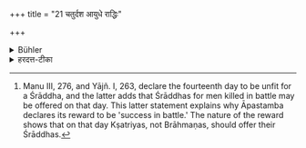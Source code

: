 +++
title = "21 चतुर्दश आयुधे राद्धिः"

+++

<details><summary>Bühler</summary>

21. (If he performs it) on the fourteenth day (its reward is) success in battle. [^9] 


[^9]:  Manu III, 276, and Yājñ. I, 263, declare the fourteenth day to be unfit for a Śrāddha, and the latter adds that Śrāddhas for men killed in battle may be offered on that day. This latter statement explains why Āpastamba declares its reward to be 'success in battle.' The nature of the reward shows that on that day Kṣatriyas, not Brāhmaṇas, should offer their Śrāddhas.
</details>

<details><summary>हरदत्त-टीका</summary>

## सूत्रम्
चतुर्दश आयुधे राद्धिः ॥२०॥  
### टिप्पनी
संग्रामे जयः ॥२०॥
</details>
